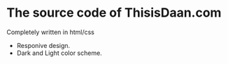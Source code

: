 # The source code of ThisisDaan.com

Completely written in html/css
- Responive design.
- Dark and Light color scheme.
